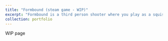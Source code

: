 ```yaml
---
title: "Formbound (steam game - WIP)"
excerpt: "Formbound is a third person shooter where you play as a squishling; a parasitic alien species.<br/><br/><img src='/images/formbound.png'>"
collection: portfolio
---
```


WIP page 
